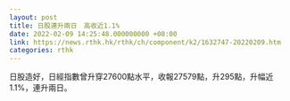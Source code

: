 ```yaml
---
layout: post
title: 日股連升兩日　高收近1.1%
date: 2022-02-09 14:25:48.000000000 +08:00
link: https://news.rthk.hk/rthk/ch/component/k2/1632747-20220209.htm
categories: rthk
---
```


日股造好，日經指數曾升穿27600點水平，收報27579點，升295點，升幅近1.1%，連升兩日。
